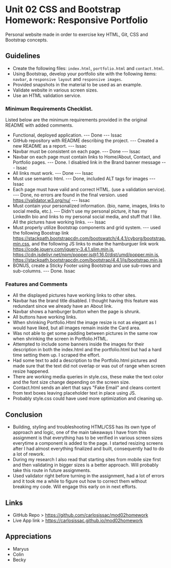 # Unit 02 CSS and Bootstrap Homework: Responsive Portfolio
Personal website made in order to exercise key HTML, Git, CSS and Bootstrap concepts. 

## Guidelines
* Create the following files: `index.html`, `portfolio.html` and `contact.html`.
* Using Bootstrap, develop your portfolio site with the following items: `navbar`, a `responsive layout` and `responsive images`.
* Provided snapshots in the material to be used as an example.
* Validate website in various screen sizes.
* Use an HTML validation service.

### Minimum Requirements Checklist.
Listed below are the minimum requirements provided in the original README with added comments.
* Functional, deployed application. --- Done --- Issac
* GitHub repository with README describing the project. --- Created a new README as a report. --- Issac
* Navbar must be consistent on each page. --- Done --- Issac
* Navbar on each page must contain links to Home/About, Contact, and Portfolio pages. --- Done. I disabled  link in the Brand banner message --- Issac
* All links must work. --- Done --- Issac
* Must use semantic html. --- Done, included ALT tags for images --- Issac
* Each page must have valid and correct HTML. (use a validation service). --- Done, no errors are found in the final version. used https://validator.w3.org/nu/ --- Issac
* Must contain your personalized information. (bio, name, images, links to social media, etc.). --- Didn't use my personal picture, it has my LinkedIn bio and links to my personal social media, and stuff that I like. All the pictures have working links. --- Issac
* Must properly utilize Bootstrap components and grid system. --- used the following Boostrap link https://stackpath.bootstrapcdn.com/bootswatch/4.4.1/cyborg/bootstrap.min.css, and the following JS links to make the hamburguer link work https://code.jquery.com/jquery-3.4.1.slim.min.js, https://cdn.jsdelivr.net/npm/popper.js@1.16.0/dist/umd/popper.min.js, https://stackpath.bootstrapcdn.com/bootstrap/4.4.1/js/bootstrap.min.js
* BONUS, create a Sticky Footer using Bootstrap and use sub-rows and sub-columns. --- Done. Issac


### Features and Comments
* All the displayed pictures have working links to other sites.
* Navbar has the brand title disabled. I thought having this feature was redundant since we already have an About link. 
* Navbar shows a hamburger button when the page is shrunk.
* All buttons have working links.
* When shrinking Portfolio.Html the image resize is not as elegant as I would have liked, but all images remain inside the Card area.
* Was not able to get some padding between pictures in the same row when shrinking the screen in Portfolio.HTML.
* Attempted to include some banners inside the images for their description in both the index.html and the portfolio.html but had a hard time setting them up. I scraped the effort.
* Had some text to add a description to the Portfolio.html pictures and made sure that the text did not overlap or was out of range when screen resize happened.
* There are working media queries in style.css, these make the text color and the font size change depending on the screen size.
* Contact.html sends an alert that says "Fake Email" and cleans content from text boxes leaving placeholder text in place using JS.
* Probably style.css could have used more optimization and cleaning up.

## Conclusion
* Building, styling and troubleshooting HTML/CSS has its own type of approach and logic, one of the main takeaways I have from this assignment is that everything has to be verified in various screen sizes everytime a component is added to the page. I started resizing screens after I had almost everything finalized and built, consequently had to do a lot of rework. 
* During my research I also read that starting sites from mobile size first and then validating in bigger sizes is a better approach. Will probably take this route in future assignments.
* Used validator right before turning in the assignment, had a lot of errors and it took me a while to figure out how to correct them without breaking my code. Will engage this early on in next efforts.


## Links
* GitHub Repo > https://github.com/carlosissac/mod02homework
* Live App link >  https://carlosissac.github.io/mod02homework

## Appreciations
* Maryus 
* Colin
* Becky

